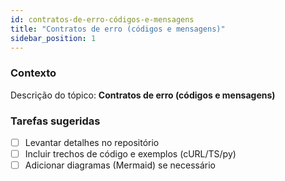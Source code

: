 ```yaml
---
id: contratos-de-erro-códigos-e-mensagens
title: "Contratos de erro (códigos e mensagens)"
sidebar_position: 1
---
```


<!-- Conteúdo inicial (stub). Preencha com detalhes do projeto. -->

### Contexto
Descrição do tópico: **Contratos de erro (códigos e mensagens)**

### Tarefas sugeridas
- [ ] Levantar detalhes no repositório
- [ ] Incluir trechos de código e exemplos (cURL/TS/py)
- [ ] Adicionar diagramas (Mermaid) se necessário